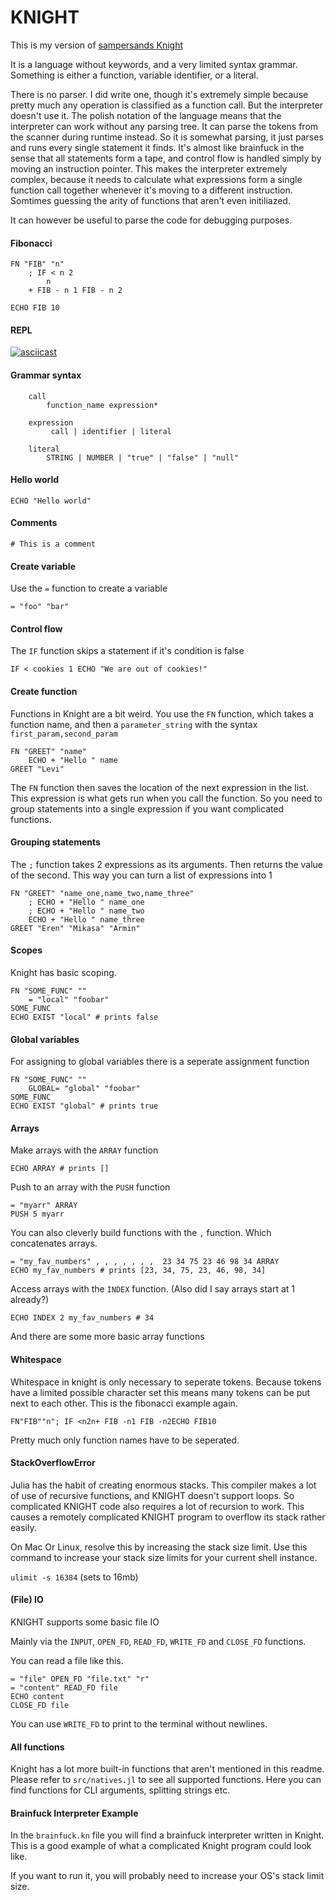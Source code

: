 # KNIGHT
This is my version of [sampersands Knight](https://github.com/sampersand/Knight-Haskell)

It is a language without keywords, and a very limited syntax grammar.
Something is either a function, variable identifier, or a literal.

There is no parser.
I did write one, though it's extremely simple because pretty much any operation is classified as a function call.
But the interpreter doesn't use it. The polish notation of the language means that the interpreter can work without any parsing tree.
It can parse the tokens from the scanner during runtime instead. So it is somewhat parsing, it just parses and runs every single statement it finds.
It's almost like brainfuck in the sense that all statements form a tape, and control flow is handled simply by moving an instruction pointer.
This makes the interpreter extremely complex, because it needs to calculate what expressions form a single function call together whenever it's moving to a different instruction. Somtimes guessing the arity of functions that aren't even initiliazed.

It can however be useful to parse the code for debugging purposes.

#### Fibonacci
```
FN "FIB" "n" 
	; IF < n 2
		n
	+ FIB - n 1 FIB - n 2

ECHO FIB 10
```

#### REPL
[![asciicast](https://asciinema.org/a/zEFUTHG6pYRP3UW7zOvvj9rkV.svg)](https://asciinema.org/a/zEFUTHG6pYRP3UW7zOvvj9rkV)

#### Grammar syntax
```
	call
		function_name expression*
	
	expression
		 call | identifier | literal

	literal
		STRING | NUMBER | "true" | "false" | "null"
```

#### Hello world
```
ECHO "Hello world"
```

#### Comments
```
# This is a comment
```

#### Create variable
Use the `=` function to create a variable
```
= "foo" "bar"
```

#### Control flow
The `IF` function skips a statement if it's condition is false
```
IF < cookies 1 ECHO "We are out of cookies!"
```

#### Create function
Functions in Knight are a bit weird.
You use the `FN` function, which takes a function name,
and then a `parameter_string` with the syntax `first_param,second_param`
```
FN "GREET" "name"
	ECHO + "Hello " name
GREET "Levi"
```
The `FN` function then saves the location of the next expression in the list.
This expression is what gets run when you call the function.
So you need to group statements into a single expression if you want complicated functions.

#### Grouping statements
The `;` function takes 2 expressions as its arguments.
Then returns the value of the second.
This way you can turn a list of expressions into 1
```
FN "GREET" "name_one,name_two,name_three"
	; ECHO + "Hello " name_one
	; ECHO + "Hello " name_two
	ECHO + "Hello " name_three
GREET "Eren" "Mikasa" "Armin"
```

#### Scopes
Knight has basic scoping.
```
FN "SOME_FUNC" ""
    = "local" "foobar"
SOME_FUNC
ECHO EXIST "local" # prints false
```

#### Global variables
For assigning to global variables there is a seperate assignment function
```
FN "SOME_FUNC" ""
    GLOBAL= "global" "foobar"
SOME_FUNC
ECHO EXIST "global" # prints true
```

#### Arrays
Make arrays with the `ARRAY` function
```
ECHO ARRAY # prints []
```
Push to an array with the `PUSH` function
```
= "myarr" ARRAY
PUSH 5 myarr
```
You can also cleverly build functions with the `,` function. Which concatenates arrays.
```
= "my_fav_numbers" , , , , , , ,  23 34 75 23 46 98 34 ARRAY
ECHO my_fav_numbers # prints [23, 34, 75, 23, 46, 98, 34]
```
Access arrays with the `INDEX` function. (Also did I say arrays start at 1 already?)
```
ECHO INDEX 2 my_fav_numbers # 34
```
And there are some more basic array functions

#### Whitespace
Whitespace in knight is only necessary to seperate tokens. Because tokens have a limited possible character set this means many tokens can be put next to each other.
This is the fibonacci example again.
```
FN"FIB""n"; IF <n2n+ FIB -n1 FIB -n2ECHO FIB10
```
Pretty much only function names have to be seperated.

#### StackOverflowError
Julia has the habit of creating enormous stacks.
This compiler makes a lot of use of recursive functions,
and KNIGHT doesn't support loops. So complicated KNIGHT code also requires a lot of recursion to work.
This causes a remotely complicated KNIGHT program to overflow its stack rather easily.

On Mac Or Linux, resolve this by increasing the stack size limit.
Use this command to increase your stack size limits for your current shell instance.

`ulimit -s 16384` (sets to 16mb)

#### (File) IO
KNIGHT supports some basic file IO

Mainly via the `INPUT`, `OPEN_FD`, `READ_FD`, `WRITE_FD` and `CLOSE_FD` functions.

You can read a file like this.
```
= "file" OPEN_FD "file.txt" "r"
= "content" READ_FD file
ECHO content
CLOSE_FD file
```
You can use `WRITE_FD` to print to the terminal without newlines.

#### All functions
Knight has a lot more built-in functions that aren't mentioned in this readme.
Please refer to `src/natives.jl` to see all supported functions.
Here you can find functions for CLI arguments, splitting strings etc.
#### Brainfuck Interpreter Example
In the `brainfuck.kn` file you will find a brainfuck interpreter written in Knight.
This is a good example of what a complicated Knight program could look like.

If you want to run it, you will probably need to increase your OS's stack limit size.
